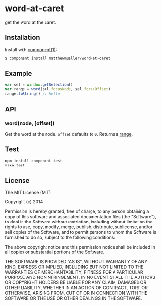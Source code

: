 
# word-at-caret

  get the word at the caret.

## Installation

  Install with [component(1)](http://component.io):

    $ component install matthewmueller/word-at-caret

## Example

```js
var sel = window.getSelection()
var range = word(sel.focusNode, sel.focusOffset)
range.toString() // hello
```

## API

### word(node, [offset])

Get the word at the node. `offset` defaults to `0`.
Returns a [range](https://developer.mozilla.org/en-US/docs/Web/API/range).

## Test

```js
npm install component-test
make test
```

## License

  The MIT License (MIT)

  Copyright (c) 2014 <copyright holders>

  Permission is hereby granted, free of charge, to any person obtaining a copy
  of this software and associated documentation files (the "Software"), to deal
  in the Software without restriction, including without limitation the rights
  to use, copy, modify, merge, publish, distribute, sublicense, and/or sell
  copies of the Software, and to permit persons to whom the Software is
  furnished to do so, subject to the following conditions:

  The above copyright notice and this permission notice shall be included in
  all copies or substantial portions of the Software.

  THE SOFTWARE IS PROVIDED "AS IS", WITHOUT WARRANTY OF ANY KIND, EXPRESS OR
  IMPLIED, INCLUDING BUT NOT LIMITED TO THE WARRANTIES OF MERCHANTABILITY,
  FITNESS FOR A PARTICULAR PURPOSE AND NONINFRINGEMENT. IN NO EVENT SHALL THE
  AUTHORS OR COPYRIGHT HOLDERS BE LIABLE FOR ANY CLAIM, DAMAGES OR OTHER
  LIABILITY, WHETHER IN AN ACTION OF CONTRACT, TORT OR OTHERWISE, ARISING FROM,
  OUT OF OR IN CONNECTION WITH THE SOFTWARE OR THE USE OR OTHER DEALINGS IN
  THE SOFTWARE.
